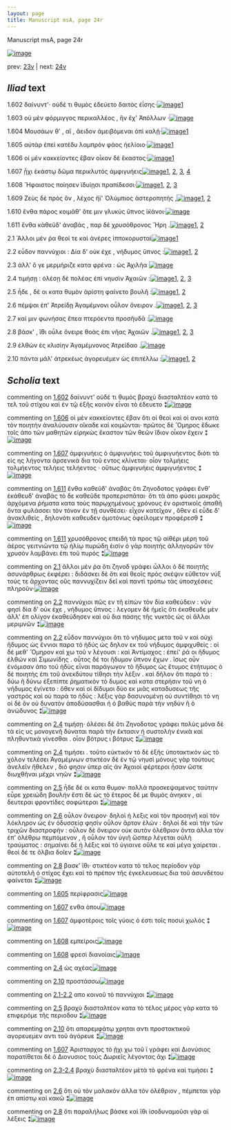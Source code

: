 ```yaml
---
layout: page
title: Manuscript msA, page 24r
---
```


Manuscript msA, page 24r

[![image](http://www.homermultitext.org/iipsrv?OBJ=IIP,1.0&FIF=/project/homer/pyramidal/deepzoom/hmt/vaimg/2017a/VA024RN_0025.tif&WID=100&CVT=JPEG)](http://www.homermultitext.org/ict2/?urn=urn:cite2:hmt:vaimg.2017a:VA024RN_0025)

prev:  [23v](../23v) | next:  [24v](../24v)

## *Iliad* text

1.602 <a id="1.602"/> δαίνυντ'· οὐδέ τι θυμὸς ἐδεύετο δαιτὸς ἐΐσης·[![image](http://www.homermultitext.org/iipsrv?OBJ=IIP,1.0&FIF=/project/homer/pyramidal/deepzoom/hmt/vaimg/2017a/VA024RN_0025.tif&RGN=0.178,0.2029,0.366,0.0255&WID=1000&CVT=JPEG)](http://www.homermultitext.org/ict2/?urn=urn:cite2:hmt:vaimg.2017a:VA024RN_0025@0.178,0.2029,0.366,0.0255)[1](#msA_1.1494)

1.603 <a id="1.603"/> οὐ μὲν φόρμιγγος περικαλλέος , ἣν ἔχ' Ἀπόλλων ·[![image](http://www.homermultitext.org/iipsrv?OBJ=IIP,1.0&FIF=/project/homer/pyramidal/deepzoom/hmt/vaimg/2017a/VA024RN_0025.tif&RGN=0.183,0.2239,0.37,0.0233&WID=1000&CVT=JPEG)](http://www.homermultitext.org/ict2/?urn=urn:cite2:hmt:vaimg.2017a:VA024RN_0025@0.183,0.2239,0.37,0.0233)

1.604 <a id="1.604"/> Μουσάων θ' , αἳ , ἄειδον ἀμειβόμεναι ὀπὶ καλῇ·[![image](http://www.homermultitext.org/iipsrv?OBJ=IIP,1.0&FIF=/project/homer/pyramidal/deepzoom/hmt/vaimg/2017a/VA024RN_0025.tif&RGN=0.182,0.2419,0.379,0.0248&WID=1000&CVT=JPEG)](http://www.homermultitext.org/ict2/?urn=urn:cite2:hmt:vaimg.2017a:VA024RN_0025@0.182,0.2419,0.379,0.0248)[1](#msA_1.1495)

1.605 <a id="1.605"/> αὐτὰρ ἐπεὶ κατέδυ λαμπρὸν φάος ἠελίοιο·[![image](http://www.homermultitext.org/iipsrv?OBJ=IIP,1.0&FIF=/project/homer/pyramidal/deepzoom/hmt/vaimg/2017a/VA024RN_0025.tif&RGN=0.177,0.26,0.35,0.0293&WID=1000&CVT=JPEG)](http://www.homermultitext.org/ict2/?urn=urn:cite2:hmt:vaimg.2017a:VA024RN_0025@0.177,0.26,0.35,0.0293)[1](#msAil_1.1504)

1.606 <a id="1.606"/> οἱ μὲν κακκείοντες ἔβαν οἶκον δὲ ἕκαστος·[![image](http://www.homermultitext.org/iipsrv?OBJ=IIP,1.0&FIF=/project/homer/pyramidal/deepzoom/hmt/vaimg/2017a/VA024RN_0025.tif&RGN=0.181,0.278,0.357,0.0293&WID=1000&CVT=JPEG)](http://www.homermultitext.org/ict2/?urn=urn:cite2:hmt:vaimg.2017a:VA024RN_0025@0.181,0.278,0.357,0.0293)[1](#msA_1.1496)

1.607 <a id="1.607"/> ᾗχι ἑκάστῳ δῶμα περικλυτὸς ἀμφιγυήεις[![image](http://www.homermultitext.org/iipsrv?OBJ=IIP,1.0&FIF=/project/homer/pyramidal/deepzoom/hmt/vaimg/2017a/VA024RN_0025.tif&RGN=0.177,0.2975,0.363,0.0278&WID=1000&CVT=JPEG)](http://www.homermultitext.org/ict2/?urn=urn:cite2:hmt:vaimg.2017a:VA024RN_0025@0.177,0.2975,0.363,0.0278)[1](#msAil_1.1505), [2](#msAint_1.1503), [3](#msA_1.1497), [4](#msAil_1.1506)

1.608 <a id="1.608"/> Ἥφαιστος ποίησεν 					ϊδυίῃσι πραπίδεσσι·[![image](http://www.homermultitext.org/iipsrv?OBJ=IIP,1.0&FIF=/project/homer/pyramidal/deepzoom/hmt/vaimg/2017a/VA024RN_0025.tif&RGN=0.176,0.3163,0.331,0.0293&WID=1000&CVT=JPEG)](http://www.homermultitext.org/ict2/?urn=urn:cite2:hmt:vaimg.2017a:VA024RN_0025@0.176,0.3163,0.331,0.0293)[1](#msAil_1.1507), [2](#msAext_1.1502), [3](#msAil_1.1508)

1.609 <a id="1.609"/> Ζεὺς δὲ πρὸς ὃν , λέχος 					ἤϊ' Ὀλύμπιος ἀστεροπητής ,[![image](http://www.homermultitext.org/iipsrv?OBJ=IIP,1.0&FIF=/project/homer/pyramidal/deepzoom/hmt/vaimg/2017a/VA024RN_0025.tif&RGN=0.173,0.3388,0.383,0.0263&WID=1000&CVT=JPEG)](http://www.homermultitext.org/ict2/?urn=urn:cite2:hmt:vaimg.2017a:VA024RN_0025@0.173,0.3388,0.383,0.0263)[1](#msA_1.1498), [2](#msA_1.1499)

1.610 <a id="1.610"/> ἔνθα πάρος κοιμᾶθ' ὅτε μιν γλυκὺς ὕπνος ἱ̈κάνοι·[![image](http://www.homermultitext.org/iipsrv?OBJ=IIP,1.0&FIF=/project/homer/pyramidal/deepzoom/hmt/vaimg/2017a/VA024RN_0025.tif&RGN=0.173,0.3561,0.387,0.0263&WID=1000&CVT=JPEG)](http://www.homermultitext.org/ict2/?urn=urn:cite2:hmt:vaimg.2017a:VA024RN_0025@0.173,0.3561,0.387,0.0263)

1.611 <a id="1.611"/> ἔνθα κὰθεῦδ' ἀναβὰς , παρ δὲ χρυσόθρονος Ἥρη .[![image](http://www.homermultitext.org/iipsrv?OBJ=IIP,1.0&FIF=/project/homer/pyramidal/deepzoom/hmt/vaimg/2017a/VA024RN_0025.tif&RGN=0.173,0.3749,0.387,0.0263&WID=1000&CVT=JPEG)](http://www.homermultitext.org/ict2/?urn=urn:cite2:hmt:vaimg.2017a:VA024RN_0025@0.173,0.3749,0.387,0.0263)[1](#msA_1.1500), [2](#msA_1.1501)

2.1 <a id="2.1"/> Ἄλλοι μέν ῥα θεοί τε καὶ ἀνέρες ἱπποκορυσταὶ[![image](http://www.homermultitext.org/iipsrv?OBJ=IIP,1.0&FIF=/project/homer/pyramidal/deepzoom/hmt/vaimg/2017a/VA024RN_0025.tif&RGN=0.101,0.4606,0.462,0.0706&WID=1000&CVT=JPEG)](http://www.homermultitext.org/ict2/?urn=urn:cite2:hmt:vaimg.2017a:VA024RN_0025@0.101,0.4606,0.462,0.0706)[1](#msA_2.1)

2.2 <a id="2.2"/> εὗδον παννύχιοι : Δία δ' 					οὐκ έχε , νήδυμος ὕπνος :[![image](http://www.homermultitext.org/iipsrv?OBJ=IIP,1.0&FIF=/project/homer/pyramidal/deepzoom/hmt/vaimg/2017a/VA024RN_0025.tif&RGN=0.171,0.5109,0.378,0.024&WID=1000&CVT=JPEG)](http://www.homermultitext.org/ict2/?urn=urn:cite2:hmt:vaimg.2017a:VA024RN_0025@0.171,0.5109,0.378,0.024)[1](#msA_2.3), [2](#msA_2.2)

2.3 <a id="2.3"/> ἀλλ' ὅ γε μερμήριζε κατα φρένα : ὡς Ἀχιλῆα 				[![image](http://www.homermultitext.org/iipsrv?OBJ=IIP,1.0&FIF=/project/homer/pyramidal/deepzoom/hmt/vaimg/2017a/VA024RN_0025.tif&RGN=0.169,0.5289,0.375,0.0293&WID=1000&CVT=JPEG)](http://www.homermultitext.org/ict2/?urn=urn:cite2:hmt:vaimg.2017a:VA024RN_0025@0.169,0.5289,0.375,0.0293)

2.4 <a id="2.4"/> τιμήσῃ : ὀλέσῃ δὲ πολέας ἐπὶ νηυσὶν Ἀχαιῶν :[![image](http://www.homermultitext.org/iipsrv?OBJ=IIP,1.0&FIF=/project/homer/pyramidal/deepzoom/hmt/vaimg/2017a/VA024RN_0025.tif&RGN=0.167,0.5485,0.391,0.0285&WID=1000&CVT=JPEG)](http://www.homermultitext.org/ict2/?urn=urn:cite2:hmt:vaimg.2017a:VA024RN_0025@0.167,0.5485,0.391,0.0285)[1](#msA_2.4), [2](#msAil_2.16), [3](#msA_2.5)

2.5 <a id="2.5"/> ἧδε , δέ οι κατα θυμὸν ἀρίστη φαίνετο βουλῆ :[![image](http://www.homermultitext.org/iipsrv?OBJ=IIP,1.0&FIF=/project/homer/pyramidal/deepzoom/hmt/vaimg/2017a/VA024RN_0025.tif&RGN=0.163,0.5657,0.369,0.0293&WID=1000&CVT=JPEG)](http://www.homermultitext.org/ict2/?urn=urn:cite2:hmt:vaimg.2017a:VA024RN_0025@0.163,0.5657,0.369,0.0293)[1](#msAim_2.11), [2](#msA_2.6)

2.6 <a id="2.6"/> πέμψαι ἐπ' Ἀτρείδῃ 						Ἀγαμέμνονι οὖλον ὄνειρον .[![image](http://www.homermultitext.org/iipsrv?OBJ=IIP,1.0&FIF=/project/homer/pyramidal/deepzoom/hmt/vaimg/2017a/VA024RN_0025.tif&RGN=0.17,0.5875,0.374,0.024&WID=1000&CVT=JPEG)](http://www.homermultitext.org/ict2/?urn=urn:cite2:hmt:vaimg.2017a:VA024RN_0025@0.17,0.5875,0.374,0.024)[1](#msAint_2.14), [2](#msA_2.8), [3](#msA_2.7)

2.7 <a id="2.7"/> καί μιν φωνήσας ἔπεα πτερόεντα προσῆυδᾱ :[![image](http://www.homermultitext.org/iipsrv?OBJ=IIP,1.0&FIF=/project/homer/pyramidal/deepzoom/hmt/vaimg/2017a/VA024RN_0025.tif&RGN=0.168,0.6063,0.39,0.0255&WID=1000&CVT=JPEG)](http://www.homermultitext.org/ict2/?urn=urn:cite2:hmt:vaimg.2017a:VA024RN_0025@0.168,0.6063,0.39,0.0255)

2.8 <a id="2.8"/> βάσκ' , ἴ̈θι οὖλε ὄνειρε θοὰς ἐπι νῆας Ἀχαιῶν .[![image](http://www.homermultitext.org/iipsrv?OBJ=IIP,1.0&FIF=/project/homer/pyramidal/deepzoom/hmt/vaimg/2017a/VA024RN_0025.tif&RGN=0.17,0.6251,0.366,0.0263&WID=1000&CVT=JPEG)](http://www.homermultitext.org/ict2/?urn=urn:cite2:hmt:vaimg.2017a:VA024RN_0025@0.17,0.6251,0.366,0.0263)[1](#msA_2.9), [2](#msAint_2.15), [3](#msAextra_2.1)

2.9 <a id="2.9"/> ἐλθὼν ἐς κλισίην Ἀγαμέμνονος 						Ἀτρείδαο .[![image](http://www.homermultitext.org/iipsrv?OBJ=IIP,1.0&FIF=/project/homer/pyramidal/deepzoom/hmt/vaimg/2017a/VA024RN_0025.tif&RGN=0.165,0.6439,0.342,0.0263&WID=1000&CVT=JPEG)](http://www.homermultitext.org/ict2/?urn=urn:cite2:hmt:vaimg.2017a:VA024RN_0025@0.165,0.6439,0.342,0.0263)

2.10 <a id="2.10"/> πάντα μάλ' ἀτρεκέως ἀγορευέμεν ὡς ἐπιτέλλω :[![image](http://www.homermultitext.org/iipsrv?OBJ=IIP,1.0&FIF=/project/homer/pyramidal/deepzoom/hmt/vaimg/2017a/VA024RN_0025.tif&RGN=0.163,0.6604,0.407,0.0293&WID=1000&CVT=JPEG)](http://www.homermultitext.org/ict2/?urn=urn:cite2:hmt:vaimg.2017a:VA024RN_0025@0.163,0.6604,0.407,0.0293)[1](#msAil_2.17), [2](#msAim_2.12)

## *Scholia* text

commenting on [1.602](#1.602)  <a id="msA_1.1494"/> δαίνυντ' οὐδέ τι θυμὸς βραχὺ διασταλτέον κατὰ τὸ τελ τοῦ στίχου καὶ ἐν τῷ ἑξῆς κοινὸν εἶναι τὸ ἐδευετο ⁑[![image](http://www.homermultitext.org/iipsrv?OBJ=IIP,1.0&FIF=/project/homer/pyramidal/deepzoom/hmt/vaimg/2017a/VA024RN_0025.tif&RGN=0.17722918,0.09239281,0.46499632,0.02130014&WID=1000&CVT=JPEG)](http://www.homermultitext.org/ict2/?urn=urn:cite2:hmt:vaimg.2017a:VA024RN_0025@0.17722918,0.09239281,0.46499632,0.02130014)

commenting on [1.606](#1.606)  <a id="msA_1.1496"/> οἱ μὲν κακκείοντες ἔβαν ὅτι οἱ θεοὶ καὶ οἱ ανοι κατὰ τὸν ποιητὴν ἀναλύουσιν οἴκαδε καὶ κοιμῶνται· πρῶτος δὲ Ὅμηρος ἔδωκε τοῖς ἀπο τῶν μαθητῶν εἰρηκὼς ἕκαστον τῶν θεῶν ἴδιον οἶκον ἔχειν ⁑[![image](http://www.homermultitext.org/iipsrv?OBJ=IIP,1.0&FIF=/project/homer/pyramidal/deepzoom/hmt/vaimg/2017a/VA024RN_0025.tif&RGN=0.18386146,0.11977870,0.61238025,0.02849239&WID=1000&CVT=JPEG)](http://www.homermultitext.org/ict2/?urn=urn:cite2:hmt:vaimg.2017a:VA024RN_0025@0.18386146,0.11977870,0.61238025,0.02849239)

commenting on [1.607](#1.607)  <a id="msA_1.1497"/> ἀμφιγυήεις ὁ ἀμφιγυήεις τοῦ ἀμφιγυήεντος διότι τὰ εἰς ης λήγοντα ἀρσενικὰ δια τοῦ εντος κλίνεται· οἷον τολμήεις τολμήεντος τελήεις τελήεντος · οὕτως ἀμφιγυήεις ἀμφιγυήεντος ⁑[![image](http://www.homermultitext.org/iipsrv?OBJ=IIP,1.0&FIF=/project/homer/pyramidal/deepzoom/hmt/vaimg/2017a/VA024RN_0025.tif&RGN=0.16875461,0.13609959,0.62748710,0.03347165&WID=1000&CVT=JPEG)](http://www.homermultitext.org/ict2/?urn=urn:cite2:hmt:vaimg.2017a:VA024RN_0025@0.16875461,0.13609959,0.62748710,0.03347165)

commenting on [1.611](#1.611)  <a id="msA_1.1500"/> ἔνθα καθεῦδ' ἀναβὰς ὅτι Ζηνοδοτος γράφει ἔνθ' ἐκάθευδ' ἀναβάς τὸ δε καθεῦδε προπερισπᾶται· ὅτι τὰ ἀπο φύσει μακρᾶς ἀρχόμενα ῥήματα κατα τοὺς παρῳχημένους χρόνους ἐν οριστικοῖς ἀπαθῆ ὄντα φυλάσσει τὸν τόνον ἐν τῇ συνθέσει· εἶχον κατεῖχον , ὅθεν εἰ εὗδε δ' ἀνακλιθεὶς , δηλονότι καθευδεν ὁμοτόνως ὀφείλομεν προφέρεσθ ⁑[![image](http://www.homermultitext.org/iipsrv?OBJ=IIP,1.0&FIF=/project/homer/pyramidal/deepzoom/hmt/vaimg/2017a/VA024RN_0025.tif&RGN=0.56558585,0.41632089,0.24170965,0.09626556&WID=1000&CVT=JPEG)](http://www.homermultitext.org/ict2/?urn=urn:cite2:hmt:vaimg.2017a:VA024RN_0025@0.56558585,0.41632089,0.24170965,0.09626556)

commenting on [1.611](#1.611)  <a id="msA_1.1501"/> χρυσόθρονος επειδὴ τὰ προς τῷ αἰθέρι μέρη τοῦ ἀέρος γειτνιῶντα τῷ ἡλίῳ πυρώδη ἐισίν ὁ γὰρ ποιητὴς ἀλληγορῶν τὸν χρυσὸν λαμβάνει ἐπι τοῦ πυρός ⁑[![image](http://www.homermultitext.org/iipsrv?OBJ=IIP,1.0&FIF=/project/homer/pyramidal/deepzoom/hmt/vaimg/2017a/VA024RN_0025.tif&RGN=0.56116433,0.51120332,0.22549742,0.04730290&WID=1000&CVT=JPEG)](http://www.homermultitext.org/ict2/?urn=urn:cite2:hmt:vaimg.2017a:VA024RN_0025@0.56116433,0.51120332,0.22549742,0.04730290)

commenting on [2.1](#2.1)  <a id="msA_2.1"/> ἄλλοι μέν ῥα ὅτι ζηνοδ γράφει ὦλλοι ὁ δὲ ποιητὴς ἀσυνάρθρως ἐκφέρει : διδάσκει δὲ ὅτι καὶ θεοῖς πρὸς σκέψιν εὔθετον νύξ τούς τε ἄρχοντας οὓς παννυχίζειν δεῖ καὶ παντὶ τρόπω τὰς ὑποσχέσεις πληροῦν·[![image](http://www.homermultitext.org/iipsrv?OBJ=IIP,1.0&FIF=/project/homer/pyramidal/deepzoom/hmt/vaimg/2017a/VA024RN_0025.tif&RGN=0.556,0.5503,0.2312,0.0646&WID=1000&CVT=JPEG)](http://www.homermultitext.org/ict2/?urn=urn:cite2:hmt:vaimg.2017a:VA024RN_0025@0.556,0.5503,0.2312,0.0646)

commenting on [2.2](#2.2)  <a id="msA_2.2"/> παννύχιοι πῶς εν τῆ εἰπὼν τὸν δία καθεύδειν : νῦν φησὶ δία δ' οὐκ έχε , νήδυμος ὕπνος : λεγομεν δὲ ἡμεῖς ὅτι ἐκαθευδε μὲν ἀλλ' ἐπ ολίγον ἐκαθεύδησεν καὶ οὐ δια πάσης τῆς νυκτὸς ὡς οἱ ἄλλοι μεριμνῶν ⁑[![image](http://www.homermultitext.org/iipsrv?OBJ=IIP,1.0&FIF=/project/homer/pyramidal/deepzoom/hmt/vaimg/2017a/VA024RN_0025.tif&RGN=0.5676,0.6011,0.2348,0.061&WID=1000&CVT=JPEG)](http://www.homermultitext.org/ict2/?urn=urn:cite2:hmt:vaimg.2017a:VA024RN_0025@0.5676,0.6011,0.2348,0.061)

commenting on [2.2](#2.2)  <a id="msA_2.3"/> εὖδον παννύχιοι ὅτι τὸ νήδυμος μετα τοῦ ν καὶ οὐχὶ ἥδυμος ὡς ἔννιοι παρα τὸ ἡδύς ὡς δηλον εκ τοῦ νήδυμος ἀμφιχυθείς : οἱ δὲ μεθ' Ὅμηρον καὶ χω τοῦ ν λέγουσι : καὶ Ἀντίμαχος : ἐπεί' ῥά οι ἥδυμος ἐλθών καὶ Σιμωνίδης . οὗτος δέ τοι ἥδυμον ὕπνον ἔχων . ἵσως οὖν ἐνόμισαν ἀπο τοῦ ἡδὺς εἶναι παράγωγον τὸ ἥδυμος ὡς ἔτυμος ἐτήτυμος ὁ δὲ ποιητὴς ἐπι τοῦ ἀνεκδύτου τίθησι τὴν λέξιν . καὶ δῆλον ὅτι παρὰ τὸ : δύω ἢ δύνω ἐξεπίπτε ῥηματικὸν τὸ δυμος καὶ κατα στερήσιν τοῦ νη ὁ νήδυμος ἐγίνετο : ὅθεν καὶ οἱ δίδυμοι δύο εκ μιᾶς καταδυσεως τῆς γαστρός καὶ οὐ παρὰ το ἡδύς : λέξις γὰρ δασυνομένῃ οὐ συντίθησι τὸ νη οἱ δὲ ὃν οὐ δυνατὸν ἀποδύσασθαι ἠ ὁ βαθὺς παρὰ τὴν νηδύν ἢ ὁ ἀνώδυνος ⁑[![image](http://www.homermultitext.org/iipsrv?OBJ=IIP,1.0&FIF=/project/homer/pyramidal/deepzoom/hmt/vaimg/2017a/VA024RN_0025.tif&RGN=0.155,0.6571,0.6373,0.087&WID=1000&CVT=JPEG)](http://www.homermultitext.org/ict2/?urn=urn:cite2:hmt:vaimg.2017a:VA024RN_0025@0.155,0.6571,0.6373,0.087)

commenting on [2.4](#2.4)  <a id="msA_2.4"/> τιμήσῃ· ὀλέσει δὲ ὅτι Ζηνοδοτος γράφει πολὺς μόνα δὲ τὰ εἰς υς μονογενῆ δύναται παρὰ τὴν ἔκτασιν ἠ συστολὴν ἑνικὰ καὶ πληθυντικὰ γίνεσθαι . οἷον βότρυς ι βότρυς ⁑[![image](http://www.homermultitext.org/iipsrv?OBJ=IIP,1.0&FIF=/project/homer/pyramidal/deepzoom/hmt/vaimg/2017a/VA024RN_0025.tif&RGN=0.1473,0.7247,0.6473,0.036&WID=1000&CVT=JPEG)](http://www.homermultitext.org/ict2/?urn=urn:cite2:hmt:vaimg.2017a:VA024RN_0025@0.1473,0.7247,0.6473,0.036)

commenting on [2.4](#2.4)  <a id="msA_2.5"/> τιμήσει . τοῦτο εὐκτικόν τὸ δὲ ἑξῆς ὑποτακτικόν ὡς τὸ χόλον τελέσει Ἀγαμέμνων στικτέον δὲ ἐν τῷ νηυσὶ μόνους γὰρ τούτους ἀνελεῖν ἤθελεν , διό φησιν ὑπερ αῖς ἀν Ἀχαιοὶ φέρτεροι ἦσαν ὥστε διωχθῆναι μέχρι νηῶν ⁑[![image](http://www.homermultitext.org/iipsrv?OBJ=IIP,1.0&FIF=/project/homer/pyramidal/deepzoom/hmt/vaimg/2017a/VA024RN_0025.tif&RGN=0.1603,0.7472,0.6247,0.03&WID=1000&CVT=JPEG)](http://www.homermultitext.org/ict2/?urn=urn:cite2:hmt:vaimg.2017a:VA024RN_0025@0.1603,0.7472,0.6247,0.03)

commenting on [2.5](#2.5)  <a id="msA_2.6"/> ἧδε δέ οι κατα θυμον· πολλὰ προσκεψαμενος ταύτην εὗρε χρειώδη βουλήν ἔστι δὲ ὡς τὸ ἕτερος δέ με θυμὸς ἀνηκεν , αἱ δευτεραι φροντίδες σοφώτεραι ⁑[![image](http://www.homermultitext.org/iipsrv?OBJ=IIP,1.0&FIF=/project/homer/pyramidal/deepzoom/hmt/vaimg/2017a/VA024RN_0025.tif&RGN=0.1613,0.7562,0.629,0.031&WID=1000&CVT=JPEG)](http://www.homermultitext.org/ict2/?urn=urn:cite2:hmt:vaimg.2017a:VA024RN_0025@0.1613,0.7562,0.629,0.031)

commenting on [2.6](#2.6)  <a id="msA_2.8"/> οὖλον ὄνειρον· δηλοὶ ἡ λεξις καὶ τὸν προσηνῆ καὶ τὸν λόκληρον ὡς ἐν ὀδυσσείᾳ φησὶν οὗλον ἄρτον ἑλών : δηλοὶ δὲ καὶ τὴν τῶν τριχῶν διαστροφήν : οὖλον δὲ ὄνειρον οὐκ αυτὸν ὀλέθριον ὄντα ἀλλα τὸν ἐπ' ὀλέθρω πεμπόμενον , ἢ οὖλον τὸν ὑγιῆ ὥσπερ λέγεται οὐλὴ τραύματος : σημαίνει δὲ ἡ λέξις καὶ τὸ ὑγιαινε οὔλε τε καὶ μέγα χαίρεται . θεοὶ δέ τε ὄλβια δοῖεν ⁑[![image](http://www.homermultitext.org/iipsrv?OBJ=IIP,1.0&FIF=/project/homer/pyramidal/deepzoom/hmt/vaimg/2017a/VA024RN_0025.tif&RGN=0.157,0.7757,0.6277,0.0576&WID=1000&CVT=JPEG)](http://www.homermultitext.org/ict2/?urn=urn:cite2:hmt:vaimg.2017a:VA024RN_0025@0.157,0.7757,0.6277,0.0576)

commenting on [2.8](#2.8)  <a id="msA_2.9"/> βασκ' ἴθι· στικτέον κατα τὸ τελος περίοδον γὰρ αὐτοτελῆ ὁ στίχος ἔχει καὶ τὸ πρέπον τῆς ἐγκελευσεως δια τοῦ ἀσυνδέτου φαίνεται ⁑[![image](http://www.homermultitext.org/iipsrv?OBJ=IIP,1.0&FIF=/project/homer/pyramidal/deepzoom/hmt/vaimg/2017a/VA024RN_0025.tif&RGN=0.155,0.8108,0.6303,0.035&WID=1000&CVT=JPEG)](http://www.homermultitext.org/ict2/?urn=urn:cite2:hmt:vaimg.2017a:VA024RN_0025@0.155,0.8108,0.6303,0.035)

commenting on [1.605](#1.605)  <a id="msAil_1.1504.comment"/> περίφρασις[![image](http://www.homermultitext.org/iipsrv?OBJ=IIP,1.0&FIF=/project/homer/pyramidal/deepzoom/hmt/vaimg/2017a/VA024RN_0025.tif&RGN=0.35408990,0.26085754,0.03979366,0.01410788&WID=1000&CVT=JPEG)](http://www.homermultitext.org/ict2/?urn=urn:cite2:hmt:vaimg.2017a:VA024RN_0025@0.35408990,0.26085754,0.03979366,0.01410788)

commenting on [1.607](#1.607)  <a id="msAil_1.1505.comment"/> ενθα όπου[![image](http://www.homermultitext.org/iipsrv?OBJ=IIP,1.0&FIF=/project/homer/pyramidal/deepzoom/hmt/vaimg/2017a/VA024RN_0025.tif&RGN=0.19859985,0.29764869,0.03021371,0.01106501&WID=1000&CVT=JPEG)](http://www.homermultitext.org/ict2/?urn=urn:cite2:hmt:vaimg.2017a:VA024RN_0025@0.19859985,0.29764869,0.03021371,0.01106501)

commenting on [1.607](#1.607)  <a id="msAil_1.1506.comment"/> ἀμφοτέροις τοῖς γύοις ὁ έστι τοῖς ποσυὶ χωλός ⁑[![image](http://www.homermultitext.org/iipsrv?OBJ=IIP,1.0&FIF=/project/homer/pyramidal/deepzoom/hmt/vaimg/2017a/VA024RN_0025.tif&RGN=0.44952100,0.29598893,0.12675018,0.01881051&WID=1000&CVT=JPEG)](http://www.homermultitext.org/ict2/?urn=urn:cite2:hmt:vaimg.2017a:VA024RN_0025@0.44952100,0.29598893,0.12675018,0.01881051)

commenting on [1.608](#1.608)  <a id="msAil_1.1507.comment"/> εμπείροις[![image](http://www.homermultitext.org/iipsrv?OBJ=IIP,1.0&FIF=/project/homer/pyramidal/deepzoom/hmt/vaimg/2017a/VA024RN_0025.tif&RGN=0.34561533,0.31645920,0.03500368,0.01244813&WID=1000&CVT=JPEG)](http://www.homermultitext.org/ict2/?urn=urn:cite2:hmt:vaimg.2017a:VA024RN_0025@0.34561533,0.31645920,0.03500368,0.01244813)

commenting on [1.608](#1.608)  <a id="msAil_1.1508.comment"/> φρεσὶ διανοίαις[![image](http://www.homermultitext.org/iipsrv?OBJ=IIP,1.0&FIF=/project/homer/pyramidal/deepzoom/hmt/vaimg/2017a/VA024RN_0025.tif&RGN=0.41967576,0.31701245,0.06411201,0.01300138&WID=1000&CVT=JPEG)](http://www.homermultitext.org/ict2/?urn=urn:cite2:hmt:vaimg.2017a:VA024RN_0025@0.41967576,0.31701245,0.06411201,0.01300138)

commenting on [2.4](#2.4)  <a id="msAil_2.16.comment"/> ὡς αχέας[![image](http://www.homermultitext.org/iipsrv?OBJ=IIP,1.0&FIF=/project/homer/pyramidal/deepzoom/hmt/vaimg/2017a/VA024RN_0025.tif&RGN=0.3513,0.5467,0.0463,0.0095&WID=1000&CVT=JPEG)](http://www.homermultitext.org/ict2/?urn=urn:cite2:hmt:vaimg.2017a:VA024RN_0025@0.3513,0.5467,0.0463,0.0095)

commenting on [2.10](#2.10)  <a id="msAil_2.17.comment"/> προστάσσω[![image](http://www.homermultitext.org/iipsrv?OBJ=IIP,1.0&FIF=/project/homer/pyramidal/deepzoom/hmt/vaimg/2017a/VA024RN_0025.tif&RGN=0.4863,0.6636,0.0343,0.0075&WID=1000&CVT=JPEG)](http://www.homermultitext.org/ict2/?urn=urn:cite2:hmt:vaimg.2017a:VA024RN_0025@0.4863,0.6636,0.0343,0.0075)

commenting on [2.1-2.2](#2.1-2.2)  <a id="msAim_2.10.comment"/> απο κοινοῦ τὸ παννύχιοι ⁑[![image](http://www.homermultitext.org/iipsrv?OBJ=IIP,1.0&FIF=/project/homer/pyramidal/deepzoom/hmt/vaimg/2017a/VA024RN_0025.tif&RGN=0.5267,0.5044,0.0507,0.013&WID=1000&CVT=JPEG)](http://www.homermultitext.org/ict2/?urn=urn:cite2:hmt:vaimg.2017a:VA024RN_0025@0.5267,0.5044,0.0507,0.013)

commenting on [2.5](#2.5)  <a id="msAim_2.11.comment"/> βραχὺ διασταλτέον κατα τὸ τέλος μέρος γὰρ κατα τὸ επιφερόμε τῆς περιοδου ⁑[![image](http://www.homermultitext.org/iipsrv?OBJ=IIP,1.0&FIF=/project/homer/pyramidal/deepzoom/hmt/vaimg/2017a/VA024RN_0025.tif&RGN=0.5103,0.568,0.0757,0.0303&WID=1000&CVT=JPEG)](http://www.homermultitext.org/ict2/?urn=urn:cite2:hmt:vaimg.2017a:VA024RN_0025@0.5103,0.568,0.0757,0.0303)

commenting on [2.10](#2.10)  <a id="msAim_2.12.comment"/> ὅτι απαρεμφάτῳ χρηται αντι προστακτικοῦ αγορευεμεν αντι τοῦ ἀγόρευε ⁑[![image](http://www.homermultitext.org/iipsrv?OBJ=IIP,1.0&FIF=/project/homer/pyramidal/deepzoom/hmt/vaimg/2017a/VA024RN_0025.tif&RGN=0.485,0.6628,0.0887,0.03&WID=1000&CVT=JPEG)](http://www.homermultitext.org/ict2/?urn=urn:cite2:hmt:vaimg.2017a:VA024RN_0025@0.485,0.6628,0.0887,0.03)

commenting on [1.607](#1.607)  <a id="msAint_1.1503.comment"/> Ἀρισταρχος τὸ ῇχι χω τοῦ ϊ γράφει καὶ Διονύσιος παρατίθεται δὲ ὁ Διονυσιος τοὺς Δωριεῖς λέγοντας ᾶχι ⁑[![image](http://www.homermultitext.org/iipsrv?OBJ=IIP,1.0&FIF=/project/homer/pyramidal/deepzoom/hmt/vaimg/2017a/VA024RN_0025.tif&RGN=0.09395726,0.30041494,0.08585114,0.05643154&WID=1000&CVT=JPEG)](http://www.homermultitext.org/ict2/?urn=urn:cite2:hmt:vaimg.2017a:VA024RN_0025@0.09395726,0.30041494,0.08585114,0.05643154)

commenting on [2.3-2.4](#2.3-2.4)  <a id="msAint_2.13.comment"/> βραχὺ διασταλτέον μὲτὰ τὸ φρένα καὶ τιμήσει ⁑[![image](http://www.homermultitext.org/iipsrv?OBJ=IIP,1.0&FIF=/project/homer/pyramidal/deepzoom/hmt/vaimg/2017a/VA024RN_0025.tif&RGN=0.1117,0.5344,0.057,0.0315&WID=1000&CVT=JPEG)](http://www.homermultitext.org/ict2/?urn=urn:cite2:hmt:vaimg.2017a:VA024RN_0025@0.1117,0.5344,0.057,0.0315)

commenting on [2.6](#2.6)  <a id="msAint_2.14.comment"/> ὅτι οὐ τὸν μαλακόν ἀλλα τὸν ὀλέθριον , πέμπεται γὰρ ἐπ απίστῳ καὶ κακῶ ⁑[![image](http://www.homermultitext.org/iipsrv?OBJ=IIP,1.0&FIF=/project/homer/pyramidal/deepzoom/hmt/vaimg/2017a/VA024RN_0025.tif&RGN=0.099,0.5892,0.068,0.0401&WID=1000&CVT=JPEG)](http://www.homermultitext.org/ict2/?urn=urn:cite2:hmt:vaimg.2017a:VA024RN_0025@0.099,0.5892,0.068,0.0401)

commenting on [2.8](#2.8)  <a id="msAint_2.15.comment"/> ὅτι παραλήλως βάσκε καὶ ἴθι ἰσοδυναμοῦσι γὰρ αἱ λέξεις ⁑[![image](http://www.homermultitext.org/iipsrv?OBJ=IIP,1.0&FIF=/project/homer/pyramidal/deepzoom/hmt/vaimg/2017a/VA024RN_0025.tif&RGN=0.0987,0.6298,0.0777,0.0295&WID=1000&CVT=JPEG)](http://www.homermultitext.org/ict2/?urn=urn:cite2:hmt:vaimg.2017a:VA024RN_0025@0.0987,0.6298,0.0777,0.0295)